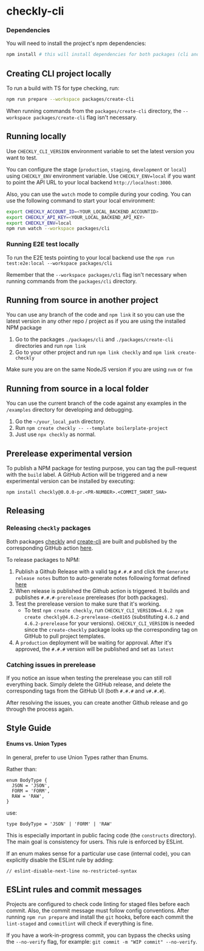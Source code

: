 # checkly-cli

### Dependencies

You will need to install the project's npm dependencies:

```bash
npm install # this will install dependencies for both packages (cli and create-cli)
```

## Creating CLI project locally

To run a build with TS for type checking, run:
```bash
npm run prepare --workspace packages/create-cli
```

When running commands from the `packages/create-cli` directory, the `--workspace packages/create-cli` flag isn't necessary.

## Running locally

Use `CHECKLY_CLI_VERSION` environment variable to set the latest version you want to test.

You can configure the stage (`production`, `staging`, `development` or `local`) using `CHECKLY_ENV` environment variable. Use `CHECKLY_ENV=local` if you want to point the API URL to your local backend `http://localhost:3000`.

Also, you can use the `watch` mode to compile during your coding. You can use the following command to start your local environment:

```bash
export CHECKLY_ACCOUNT_ID=<YOUR_LOCAL_BACKEND_ACCOUNTID>
export CHECKLY_API_KEY=<YOUR_LOCAL_BACKEND_API_KEY>
export CHECKLY_ENV=local
npm run watch --workspace packages/cli
```

### Running E2E test locally

To run the E2E tests pointing to your local backend use the `npm run test:e2e:local --workspace packages/cli`

Remember that the `--workspace packages/cli` flag isn't necessary when running commands from the `packages/cli` directory.


## Running from source in another project

You can use any branch of the code and `npm link` it so you can use the latest version in any other repo / project as if
you are using the installed NPM package

1. Go to the packages `./packages/cli` and `./packages/create-cli` directories and run `npm link`
2. Go to your other project and run `npm link checkly` and `npm link create-checkly`

Make sure you are on the same NodeJS version if you are using `nvm` or `fnm`

## Running from source in a local folder

You can use the current branch of the code against any examples in the `/examples` directory for developing and debugging.

1. Go the `~/your_local_path` directory.
2. Run `npm create checkly -- --template boilerplate-project`
3. Just use `npx checkly` as normal.

## Prerelease experimental version

To publish a NPM package for testing purpose, you can tag the pull-request with the `build` label. A GitHub Action will be
triggered and a new experimental version can be installed by executing:

```
npm install checkly@0.0.0-pr.<PR-NUMBER>.<COMMIT_SHORT_SHA>
```

## Releasing

### Releasing `checkly` packages

Both packages [checkly](https://www.npmjs.com/package/checkly) and [create-cli](https://www.npmjs.com/package/create-checkly) are built and published by the corresponding GitHub action [here](https://github.com/checkly/checkly-cli/actions/workflows/release.yml).

To release packages to NPM:

1. Publish a Github Release with a valid tag `#.#.#` and click the `Generate release notes` button to auto-generate notes following format defined [here](https://github.com/checkly/checkly-cli/blob/main/.github/release.yml) 
2. When release is published the Github action is triggered. It builds and publishes `#.#.#-prerelease` prereleases (for both packages).
3. Test the prerelease version to make sure that it's working.
    * To test `npm create checkly`, run `CHECKLY_CLI_VERSION=4.6.2 npm create checkly@4.6.2-prerelease-c6e8165` (substituting `4.6.2` and `4.6.2-prerelease` for your versions). `CHECKLY_CLI_VERSION` is needed since the `create-checkly` package looks up the corresponding tag on GitHub to pull project templates.
4. A `production` deployment will be waiting for approval. After it's approved, the `#.#.#` version will be published and set as `latest`

### Catching issues in prerelease

If you notice an issue when testing the prerelease you can still roll everything back. Simply delete the GitHub release, and delete the corresponding tags from the GitHub UI (both `#.#.#` and `v#.#.#`).

After resolving the issues, you can create another Github release and go through the process again.

## Style Guide

#### Enums vs. Union Types

In general, prefer to use Union Types rather than Enums.

Rather than:
```
enum BodyType {
  JSON = 'JSON',
  FORM = 'FORM',
  RAW = 'RAW',
}
```

use:
```
type BodyType = 'JSON' | 'FORM' | 'RAW'
```

This is especially important in public facing code (the `constructs` directory). The main goal is consistency for users. This rule is enforced by ESLint.

If an enum makes sense for a particular use case (internal code), you can explicitly disable the ESLint rule by adding:
```
// eslint-disable-next-line no-restricted-syntax
```

## ESLint rules and commit messages

Projects are configured to check code linting for staged files before each commit. Also, the commit message must follow config conventions.
After running `npm run prepare` and install the `git` hooks, before each commit the `lint-staged` and `commitlint` will check if everything is fine.

If you have a work-in-progress commit, you can bypass the checks using the `--no-verify` flag, for example: `git commit -m "WIP commit" --no-verify`.
